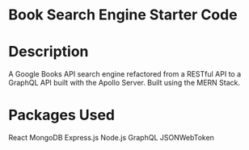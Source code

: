 # Book Search Engine Starter Code

# Description

A Google Books API search engine refactored from a RESTful API to a GraphQL API built with the Apollo Server. Built using the MERN Stack.

# Packages Used

React
MongoDB
Express.js
Node.js
GraphQL
JSONWebToken
